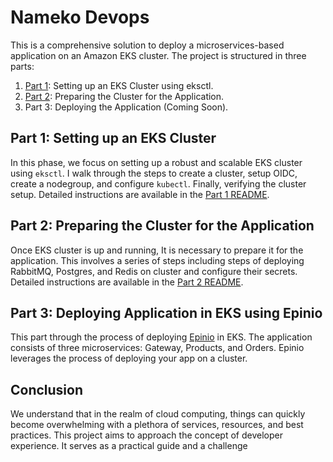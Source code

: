 # Nameko Devops

This is a comprehensive solution to deploy a microservices-based application on an Amazon EKS cluster. The project is structured in three parts:

1. [Part 1](./part-1/README.md): Setting up an EKS Cluster using eksctl. 
2. [Part 2](./part-2/README.md): Preparing the Cluster for the Application.
3. Part 3: Deploying the Application (Coming Soon).

## Part 1: Setting up an EKS Cluster

In this phase, we focus on setting up a robust and scalable EKS cluster using `eksctl`. I walk through the steps to create a cluster, setup OIDC, create a nodegroup, and configure `kubectl`. Finally, verifying the cluster setup. Detailed instructions are available in the [Part 1 README](./part-1/README.md).

## Part 2: Preparing the Cluster for the Application

Once EKS cluster is up and running, It is necessary to prepare it for the application. This involves a series of steps including steps of deploying RabbitMQ, Postgres, and Redis on cluster and configure their secrets. Detailed instructions are available in the [Part 2 README](./part-2/README.md).

## Part 3: Deploying Application in EKS using Epinio

This part through the process of deploying [Epinio](https://docs.epinio.io/) in EKS. The application consists of three microservices: Gateway, Products, and Orders. Epinio leverages the process of deploying your app on a cluster. 

## Conclusion

We understand that in the realm of cloud computing, things can quickly become overwhelming with a plethora of services, resources, and best practices. This project aims to approach the concept of developer experience. It serves as a practical guide and a challenge 
